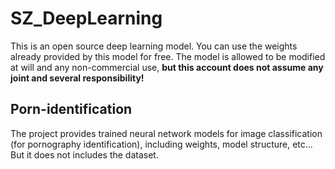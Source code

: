 # SZ_DeepLearning
This is an open source deep learning model. You can use the weights already provided by this model for free.
The model is allowed to be modified at will and any non-commercial use, **but this account does not assume any joint and several responsibility!**

## Porn-identification
The project provides trained neural network models for image classification (for pornography identification), including weights, model structure, etc...  But it does not includes the dataset.
